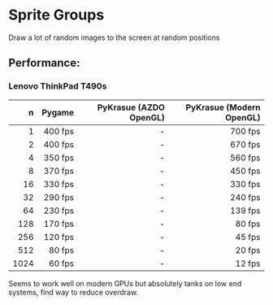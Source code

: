 # Sprite Groups
Draw a lot of random images to the screen at random positions

## Performance:
### Lenovo ThinkPad T490s
|    n | Pygame | PyKrasue (AZDO OpenGL) | PyKrasue (Modern OpenGL) |
|-----:|---:|---:|---:|
|    1 | 400 fps | - | 700 fps |
|    2 | 400 fps | - | 670 fps |
|    4 | 350 fps | - | 560 fps |
|    8 | 370 fps | - | 450 fps |
|   16 | 330 fps | - | 330 fps |
|   32 | 290 fps | - | 240 fps |
|   64 | 230 fps | - | 139 fps |
|  128 | 170 fps | - |  80 fps |
|  256 | 120 fps | - |  45 fps |
|  512 |  80 fps | - |  20 fps |
| 1024 |  60 fps | - |  12 fps |

Seems to work well on modern GPUs but absolutely tanks on low end systems,
find way to reduce overdraw.